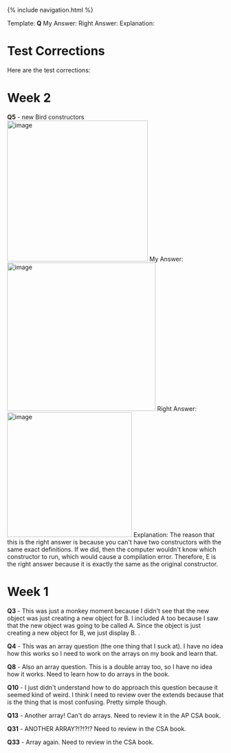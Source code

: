 {% include navigation.html %}

Template:
**Q**
My Answer:
Right Answer:
Explanation: 

# Test Corrections

Here are the test corrections:

# Week 2



**Q5** - new Bird constructors
<img width="327" alt="image" src="https://user-images.githubusercontent.com/55414361/165573927-3f402d2a-d0b5-4181-9524-4aa684d59a3e.png">
My Answer: <img width="345" alt="image" src="https://user-images.githubusercontent.com/55414361/165574025-9b4ed108-a841-4549-9291-93b51d95b090.png">
Right Answer:<img width="290" alt="image" src="https://user-images.githubusercontent.com/55414361/165574111-96bc741c-0543-45e2-a3a4-568e69059330.png">
Explanation: The reason that this is the right answer is because you can't have two constructors with the same exact definitions. If we did, then the computer wouldn't know which constructor to run, which would cause a compilation error. Therefore, E is the right answer because it is exactly the same as the original constructor. 

# Week 1

**Q3** - This was just a monkey moment because I didn't see that the new object was just creating a new object for B. I included A too because I saw that the new object was going to be called A. Since the object is just creating a new object for B, we just display B. .

**Q4** - This was an array question (the one thing that I suck at). I have no idea how this works so I need to work on the arrays on my book and learn that. 

**Q8** - Also an array question. This is a double array too, so I have no idea how it works. Need to learn how to do arrays in the book. 

**Q10** - I just didn't understand how to do approach this question because it seemed kind of weird. I think I need to review over the extends because that is the thing that is most confusing. Pretty simple though. 

**Q13** - Another array! Can't do arrays. Need to review it in the AP CSA book. 

**Q31** - ANOTHER ARRAY?!?!?!? Need to review in the CSA book. 

**Q33** - Array again. Need to review in the CSA book. 
